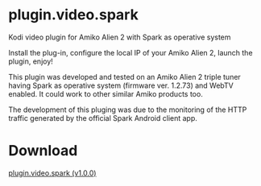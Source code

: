 # plugin.video.spark
Kodi video plugin for Amiko Alien 2 with Spark as operative system

Install the plug-in, configure the local IP of your Amiko Alien 2, launch the plugin, enjoy!

This plugin was developed and tested on an Amiko Alien 2 triple tuner having Spark as operative system (firmware ver. 1.2.73) and WebTV enabled. It could work to other similar Amiko products too.

The development of this pluging was due to the monitoring of the HTTP traffic generated by the official Spark Android client app.

# Download

[plugin.video.spark (v1.0.0)](https://github.com/diepet/plugin.video.spark/archive/v1.0.0.zip)